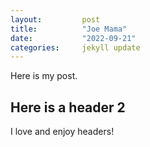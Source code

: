 ```yaml
---
layout:         post
title:          "Joe Mama"
date:           "2022-09-21"
categories:     jekyll update
---
```

Here is my post.

## Here is a header 2
I love and enjoy headers!